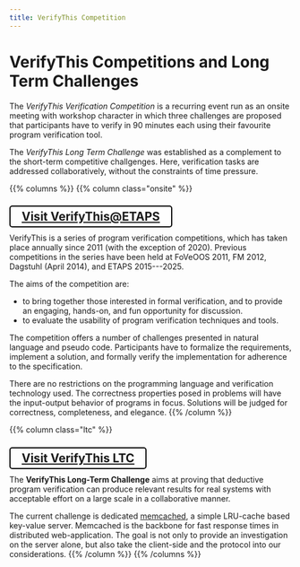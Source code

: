```yaml
---
title: VerifyThis Competition 
---
```


# VerifyThis Competitions and Long Term Challenges

The *VerifyThis Verification Competition* is a recurring event run as
an onsite meeting with workshop character in which three challenges
are proposed that participants have to verify in 90 minutes each using
their favourite program verification tool.

The *VerifyThis Long Term Challenge* was established as a complement
to the short-term competitive challgenges. Here, verification tasks
are addressed collaboratively, without the constraints of time
pressure.

<style>
.pure-g {
	display:grid; 
	grid-template-columns: 50% 50%;
}
.pure-g div { 
	padding: 1ex;
	/* filter: saturate(.3); */
}
.pure-g div.onsite {
    background: var(--onsite);
    padding: 20px;
}
div.ltc {
    background: var(--ltc);
    padding: 20px;
}
a.button {
    border: 2px solid black;
    border-radius: 5px;
    padding: 5px 20px;
    background: rgba(255,255,255,.5);
}
a:hover.button {
    background: rgba(255,255,255,.8) !important; 
}
.pure-g h2 {
    text-align: center;
}
</style>


{{% columns %}}
{{% column class="onsite" %}}

## <a href="onsite" class="button">Visit VerifyThis@ETAPS</a>

VerifyThis is a series of program verification competitions, which has
taken place annually since 2011 (with the exception of 2020). Previous
competitions in the series have been held at FoVeOOS 2011, FM 2012,
Dagstuhl (April 2014), and ETAPS 2015---2025.

The aims of the competition are:

-   to bring together those interested in formal verification, and to
    provide an engaging, hands-on, and fun opportunity for discussion.
-   to evaluate the usability of program verification techniques and
    tools.

The competition offers a number of challenges presented in natural
language and pseudo code. Participants have to formalize the
requirements, implement a solution, and formally verify the
implementation for adherence to the specification.

There are no restrictions on the programming language and
verification technology used. The correctness properties posed in
problems will have the input-output behavior of programs in focus.
Solutions will be judged for correctness, completeness, and elegance. 
{{% /column %}}

{{% column class="ltc" %}}
## <a href="ltc" class="button">Visit VerifyThis LTC</a>

The **VerifyThis Long-Term Challenge** aims at proving that deductive
program verification can produce relevant results for real systems
with acceptable effort on a large scale in a collaborative manner.

The current challenge is dedicated [memcached](/ltc/03memcached), a simple
LRU-cache based key-value server. Memcached is the backbone for fast
response times in distributed web-application. The goal is not only to
provide an investigation on the server alone, but also take the
client-side and the protocol into our considerations.
{{% /column  %}}
{{% /columns %}}
